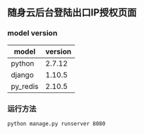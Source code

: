 ## 随身云后台登陆出口IP授权页面

### model version

|model|version|
|------|------|
|python|2.7.12|
|django|1.10.5|
|py_redis|2.10.5|

### 运行方法

`python manage.py runserver 8080`
